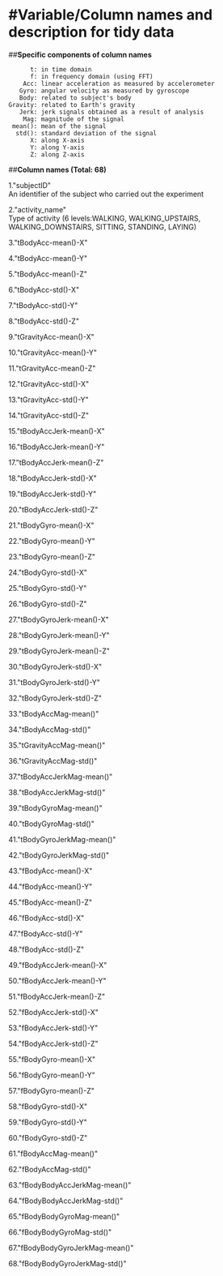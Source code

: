 #Variable/Column names and description for tidy data
========================================================

 ##**Specific components of column names** 
 
          t: in time domain     
          f: in frequency domain (using FFT)    
        Acc: linear acceleration as measured by accelerometer  
       Gyro: angular velocity as measured by gyroscope  
       Body: related to subject's body 
    Gravity: related to Earth's gravity   
       Jerk: jerk signals obtained as a result of analysis 
        Mag: magnitude of the signal 
     mean(): mean of the signal 
      std(): standard deviation of the signal    
          X: along X-axis   
          Y: along Y-axis  
          Z: along Z-axis  
 
 
 
 ##**Column names (Total: 68)**
 
 1."subjectID"  
  An identifier of the subject who carried out the experiment
  
 2."activity_name"  
  Type of activity (6 levels:WALKING, WALKING_UPSTAIRS, WALKING_DOWNSTAIRS, SITTING, STANDING, LAYING)
  
 3."tBodyAcc-mean()-X"  
 
 
 4."tBodyAcc-mean()-Y"  
 
 
 5."tBodyAcc-mean()-Z"  
 
 
 6."tBodyAcc-std()-X"  
 
 
 7."tBodyAcc-std()-Y"  
 
 
 8."tBodyAcc-std()-Z"  
 
 
 9."tGravityAcc-mean()-X"  
 
 
 10."tGravityAcc-mean()-Y"  
 
 
 11."tGravityAcc-mean()-Z"  
 
 
 12."tGravityAcc-std()-X"  
 
 
 13."tGravityAcc-std()-Y"  
 
 
 14."tGravityAcc-std()-Z"  
 
 
 15."tBodyAccJerk-mean()-X"  
 
 
 16."tBodyAccJerk-mean()-Y"  
 
 
 17."tBodyAccJerk-mean()-Z"  
 
 
 18."tBodyAccJerk-std()-X"  
 
 
 19."tBodyAccJerk-std()-Y"  
 
 
 20."tBodyAccJerk-std()-Z"  
 
 
 21."tBodyGyro-mean()-X"  
 
 
 22."tBodyGyro-mean()-Y"  
 
 
 23."tBodyGyro-mean()-Z"  
 
 
 24."tBodyGyro-std()-X"  
 
 
 25."tBodyGyro-std()-Y"  
 
 
 26."tBodyGyro-std()-Z"  
 
 
 27."tBodyGyroJerk-mean()-X"  
 
 
 28."tBodyGyroJerk-mean()-Y"  
 
 
 29."tBodyGyroJerk-mean()-Z"  
 
 
 30."tBodyGyroJerk-std()-X"  
 
 
 31."tBodyGyroJerk-std()-Y"  
 
 
 32."tBodyGyroJerk-std()-Z"  
 
 
 33."tBodyAccMag-mean()"  
 
 
 34."tBodyAccMag-std()"  
 
 
 35."tGravityAccMag-mean()"  
 
 
 36."tGravityAccMag-std()"  
 
 
 37."tBodyAccJerkMag-mean()"  
 
 
 38."tBodyAccJerkMag-std()"  
 
 
 39."tBodyGyroMag-mean()"  
 
 
 40."tBodyGyroMag-std()"  
 
 
 41."tBodyGyroJerkMag-mean()"  
 
 
 42."tBodyGyroJerkMag-std()"  
 
 
 43."fBodyAcc-mean()-X"  
 
 
 44."fBodyAcc-mean()-Y"  
 
 
 45."fBodyAcc-mean()-Z"  
 
 
 46."fBodyAcc-std()-X"  
 
 
 47."fBodyAcc-std()-Y"  
 
 
 48."fBodyAcc-std()-Z"  
 
 
 49."fBodyAccJerk-mean()-X"  
 
 
 50."fBodyAccJerk-mean()-Y"  
 
 
 51."fBodyAccJerk-mean()-Z"  
 
 
 52."fBodyAccJerk-std()-X"  
 
 
 53."fBodyAccJerk-std()-Y"  
 
 
 54."fBodyAccJerk-std()-Z"  
 
 
 55."fBodyGyro-mean()-X"  
 
 
 56."fBodyGyro-mean()-Y"  
 
 
 57."fBodyGyro-mean()-Z"  
 
 
 58."fBodyGyro-std()-X"  
 
 
 59."fBodyGyro-std()-Y"  
 
 
 60."fBodyGyro-std()-Z"  
 
 
 61."fBodyAccMag-mean()"  
 
 
 62."fBodyAccMag-std()"  
 
 
 63."fBodyBodyAccJerkMag-mean()"  
 
 
 64."fBodyBodyAccJerkMag-std()"  
 
 
 65."fBodyBodyGyroMag-mean()"  
 
 
 66."fBodyBodyGyroMag-std()"  
 
 
 67."fBodyBodyGyroJerkMag-mean()"  
 
 
 68."fBodyBodyGyroJerkMag-std()"  
 
